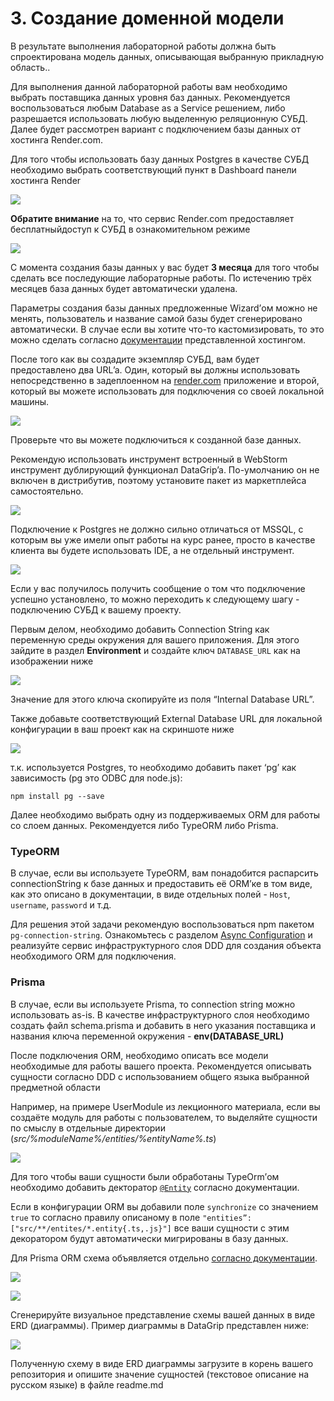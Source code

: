 # 3. Создание доменной модели

В результате выполнения лабораторной работы должна быть спроектирована модель данных, описывающая выбранную прикладную область..

Для выполнения данной лабораторной работы вам необходимо выбрать поставщика данных уровня баз данных. Рекомендуется воспользоваться любым Database as a Service решением, либо разрешается использовать любую выделенную реляционную СУБД. Далее будет рассмотрен вариант с подключением базы данных от хостинга Render.com.

Для того чтобы использовать базу данных Postgres в качестве СУБД необходимо выбрать соответствующий пункт в Dashboard панели хостинга Render

![](https://i.imgur.com/YYEML5J.png)

**Обратите внимание** на то, что сервис Render.com предоставляет бесплатныйдоступ к СУБД в ознакомительном режиме

![](https://i.imgur.com/oCCRZjA.png)

С момента создания базы данных у вас будет **3 месяца** для того чтобы сделать все последующие лабораторные работы. По истечению трёх месяцев база данных будет автоматически удалена.

Параметры создания базы данных предложенные Wizard’ом можно не менять, пользователь и название самой базы будет сгенерировано автоматически. В случае если вы хотите что-то кастомизировать, то это можно сделать согласно [документации](https://render.com/docs/databases) представленной хостингом.

После того как вы создадите экземпляр СУБД, вам будет предоставлено два URL’a. Один, который вы должны использовать непосредственно в задеплоенном на [render.com](http://render.com/) приложение и второй, который вы можете использовать для подключения со своей локальной машины.

![](https://i.imgur.com/NTIHGFe.png)

Проверьте что вы можете подключиться к созданной базе данных. 

Рекомендую использовать инструмент встроенный в WebStorm инструмент дублирующий функционал DataGrip’a. По-умолчанию он не включен в дистрибутив, поэтому установите пакет из маркетплейса самостоятельно.

![](https://i.imgur.com/hJDkjpU.png)

Подключение к Postgres не должно сильно отличаться от MSSQL, с которым вы уже имели опыт работы на курс ранее, просто в качестве клиента вы будете использовать IDE, а не отдельный инструмент.

![](https://i.imgur.com/3xUDEvs.png)

Если у вас получилось получить сообщение о том что подключение успешно установлено, то можно переходить к следующему шагу - подключению СУБД к вашему проекту.

Первым делом, необходимо добавить Connection String как переменную среды окружения для вашего приложения. Для этого зайдите в раздел **Environment** и создайте ключ `DATABASE_URL` как на изображении ниже

![](https://i.imgur.com/ITAkQUN.png)

Значение для этого ключа скопируйте из поля “Internal Database URL”.

Также добавьте соответствующий External Database URL для локальной конфигурации в ваш проект как на скриншоте ниже

![](https://i.imgur.com/NiZ6SXY.png)

т.к. используется Postgres, то необходимо добавить пакет ‘pg’ как зависимость (pg это ODBC для node.js):

```
npm install pg --save
```

Далее необходимо выбрать одну из поддерживаемых ORM для работы со слоем данных. Рекомендуется либо TypeORM либо Prisma.

### TypeORM

В случае, если вы используете TypeORM, вам понадобится распарсить connectionString к базе данных и предоставить её ORM’ке в том виде, как это описано в документации, в виде отдельных полей - `Host`, `username`, `password` и т.д. 

Для решения этой задачи рекомендую воспользоваться npm пакетом `pg-connection-string`. Ознакомьтесь с разделом [Async Configuration](https://docs.nestjs.com/techniques/database#async-configuration) и реализуйте сервис инфраструктурного слоя DDD для создания объекта необходимого ORM для подключения.

### Prisma

В случае, если вы используете Prisma, то connection string можно использовать as-is. В качестве инфраструктурного слоя необходимо создать файл schema.prisma и добавить в него указания поставщика и названия ключа переменной окружения - **env(DATABASE_URL)**

После подключения ORM, необходимо описать все модели необходимые для работы вашего проекта. Рекомендуется описывать сущности согласно DDD с использованием общего языка выбранной предметной области

Например, на примере UserModule из лекционного материала, если вы создаёте модуль для работы с пользователем, то выделяйте сущности по смыслу в отдельные директории (*src/%moduleName%/entities/%entityName%.ts*)

![](https://i.imgur.com/XEqNUlN.png)

Для того чтобы ваши сущности были обработаны TypeOrm’ом
необходимо добавить декторатор [`@Entity`](https://docs.nestjs.com/techniques/database#repository-pattern) согласно документации. 

Если в конфигурации ORM вы добавили поле `synchronize` со значением `true` то согласно правилу описаному в поле `"entities”:["src/**/entites/*.entity{.ts,.js}"]` все ваши сущности с этим декоратором будут автоматически мигрированы в базу данных.

Для Prisma ORM схема объявляется отдельно [согласно документации](https://docs.nestjs.com/recipes/prisma#create-two-database-tables-with-prisma-migrate).

![](https://i.imgur.com/V3TpUVO.png)

![](https://i.imgur.com/Ma1WCsp.png)

Сгенерируйте визуальное представление схемы вашей данных в виде ERD (диаграммы). Пример диаграммы в DataGrip представлен ниже:

![](https://i.imgur.com/F7L0FZK.png)

Полученную схему в виде ERD диаграммы загрузите в корень вашего репозитория и опишите значение сущностей (текстовое описание на русском языке) в файле readme.md